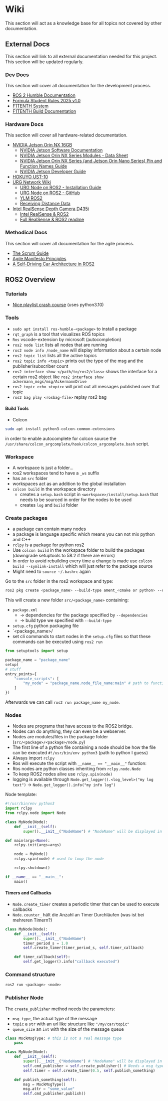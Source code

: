 # Wiki

This section will act as a knowledge base for all topics not covered by other documentation.

## External Docs

This section will link to all external documentation needed for this project. This section will be updated regularly.

### Dev Docs

This section will cover all documentation for the development process.

* [ROS 2 Humble Documentation](https://docs.ros.org/en/humble/index.html)
* [Formula Student Rules 2025 v1.0](https://www.formulastudent.de/fileadmin/user_upload/all/2025/rules/FS-Rules_2025_v1.0.pdf)
* [F1TENTH System](https://github.com/f1tenth/f1tenth_system)
* [F1TENTH Build Documentation](https://f1tenth.readthedocs.io/en/stable/index.html)

### Hardware Docs

This section will cover all hardware-related documentation.

* [NVIDIA Jetson Orin NX 16GB](https://developer.nvidia.com/embedded/downloads#?search=Data%20Sheet&tx=$product,jetson_orin_nx)
	* [NVIDIA Jetson Software Documentation](https://docs.nvidia.com/jetson/index.html)
	* [NVIDIA Jetson Orin NX Series Modules - Data Sheet](https://developer.download.nvidia.com/assets/embedded/secure/jetson/orin_nx/docs/Jetson-Orin-NX-Series-Modules-Datasheet_DS-10712-001_v1.2.pdf?USLLYmP8cNCy-fZA45kT5Et8A6e2WfRQtkW2Y-AoW4ES8mfzgAVsPOlOcppggh3DdPMPqeMsRo0jlxYr3oU0XgFo5j2EVfw4kVxz96B1emYZfFIhxu7P05sVv5O-qgJn0eU7BjXozrViXOTKsrBwawhJLym3nkAKyoop3wUjIhoXi6VY4vG381HXGWKocg1McmME-EUcM1XKZnNxy0-DMtlXQZkq3fQ=&t=eyJscyI6IndlYnNpdGUiLCJsc2QiOiJkZXZlbG9wZXIubnZpZGlhLmNvbS9lbWJlZGRlZC9jb21tdW5pdHkvc3VwcG9ydC1yZXNvdXJjZXMifQ==)
	* [NVIDIA Jetson Orin NX Series (and Jetson Orin Nano Series) Pin and Function Names Guide](https://developer.download.nvidia.com/assets/embedded/secure/jetson/orin_nx/docs/Jetson_Orin_NX_Orin_Nano_Pin_Function_Names_Guide_DA-11434-001_v1.0.pdf?5aFz_di92XrweaT_tQmCljIhAh6jS7bcLWNCDz3CMo6A-E8MY270SPslbkhIf4UTrtzdjz8ezLbyvUzEemM4QqbCz6c3QKZqts14Y2XzNbQgspF0WQW5Ok27xINQAsXJaQtHvvQPXoG2lDhzCRZjti3tHLpFFa1Qx_z1uBm-xVsgDeo6OaEem0PnwKpq-ogLmqcbthMEWPJJ61eQPnEEYzCpAuZ0853CX1jiE36djS9A&t=eyJscyI6IndlYnNpdGUiLCJsc2QiOiJkZXZlbG9wZXIubnZpZGlhLmNvbS9lbWJlZGRlZC9jb21tdW5pdHkvc3VwcG9ydC1yZXNvdXJjZXMifQ==)
	* [NVIDIA Jetson Developer Guide](https://docs.nvidia.com/jetson/archives/r34.1/DeveloperGuide/index.html)
* [HOKUYO UST-10](https://www.hokuyo-aut.jp/search/single.php?serial=167#outline)
* [URG Network Wiki](https://sourceforge.net/p/urgnetwork/wiki/top_en/)
	* [URG Node on ROS2 - Installation Guide](https://sourceforge.net/p/urgnetwork/wiki/urg_node2_en/)
	* [URG Node on ROS2 - GitHub](https://github.com/Hokuyo-aut/urg_node2)
	* [YLM ROS2](https://github.com/Hokuyo-aut/ylm_ros2)
	* [Receiving Distance Data](https://sourceforge.net/p/urgnetwork/wiki/scip_capture_en/)
* [Intel RealSense Depth Camera D435i](https://www.intelrealsense.com/depth-camera-d435i/)
	* [Intel RealSense & ROS2](https://dev.intelrealsense.com/docs/ros2-wrapper)
	* [Full RealSense & ROS2 readme](https://github.com/IntelRealSense/realsense-ros/blob/ros2-master/README.md)

### Methodical Docs

This section will cover all documentation for the agile process.

* [The Scrum Guide](https://scrumguides.org/docs/scrumguide/v2020/2020-Scrum-Guide-US.pdf#zoom=100)
* [Agile Manifesto Principles](https://agilemanifesto.org/principles.html)
* [A Self-Driving Car Architecture in ROS2](https://ieeexplore.ieee.org/document/9041020)

## ROS2 Overview


### Tutorials

- [Nice playlist crash course](https://www.youtube.com/watch?v=c5DRTN2b2kY&list=PLLSegLrePWgJudpPUof4-nVFHGkB62Izy&index=2) (uses python3.10)

### Tools

- `sudo apt install ros-humble-<package>` to install a package
- `rqt_graph` is a tool that visualizes ROS topics
- `Ros` vscode-extension by microsoft (autocompletion)
- `ros2 node list` lists all nodes that are running
- `ros2 node info /node_name` will display information about a certain node
- `ros2 topic list` lists all the active topics
- `ros2 topic info <topic>` prints out the type of the msg and the publisher/subscriber count
- `ros2 interface show </path/to/ros2/class>` shows the interface for a certain ros2 object like `ros2 interface show ackermann_msgs/msg/AckermannDrive`
- `ros2 topic echo <topic>` will print out all messages published over that topic
- `ros2 bag play <rosbag-file>` replay ros2 bag

#### Build Tools

- Colcon

```sh
sudo apt install python3-colcon-common-extensions
```

in order to enable autocomplete for colcon source the `/usr/share/colcon_argcomplete/hook/colcon_argcomplete.bash` script.

### Workspace

- A workspace is just a folder...
- ros2 workspaces tend to have a `_ws` suffix
- has an `src` folder
- workspaces act as an addition to the global installation
- `colcon build` in the workspace directory
    - creates a `setup.bash` script in `<workspace>/install/setup.bash` that needs to be sourced in order for the nodes to be used
    - creates `log` and `build` folder


### Create packages

- a package can contain many nodes
- a package is language specific which means you can not mix python and C++
- `rclpy` is a package for python ros2
- Use `colcon build` in the workspace folder to build the packages (downgrade setuptools to 58.2 if there are errors)
- In order to avoid rebuilding every time a change is made use `colcon build --symlink-install` which will just refer to the package source
- Might need to `source ~/.bashrc` again

Go to the `src` folder in the ros2 workspace and type:

```sh
ros2 pkg create <package_name> --build-type ament_<cmake or python> --dependencies rclpy <more space separated pkgs>
```

This will create a new folder `src/<package_name>` containing:
- `package.xml`
    - <depend> &rarr; dependencies for the package specified by `--dependencies`
    - <build-type> &rarr; build type we specified with `--build-type`
- `setup.cfg` python packaging file
- `<package_name>/
- set cli commands to start nodes in the `setup.cfg` files so that these commands can be executed using `ros2 run`

```setup.py
from setuptools import setup

package_name = "package_name"
setup(
# stuff
entry_points={
    "console_scripts": [
        "my_node" = "package_name.node_file_name:main" # path to function starting the node
    ]
})
```

Afterwards we can call `ros2 run package_name my_node`.


### Nodes

- Nodes are programs that have access to the ROS2 bridge.
- Nodes can do anything, they can even be a webserver.
- Nodes are modules/files in the package folder (`src/<package>/<package>/node.py`)
- The first line of a python file containing a node should be how the file can be executed `#!/usr/bin/env python3` (path to python I guess)
- Always import `rclpy`
- Ros will execute the script with `__name__ == "__main__"` function:
- Ros nodes are python classes inheriting from `rclpy.node.Node`
- To keep ROS2 nodes alive use `rclpy.spin(node)`
- logging is available through `Node.get_logger().<log_level>("my log text")` &rarr; `Node.get_logger().info("my info log")`

Node template:

```py
#!/usr/bin/env python3
import rclpy
from rclpy.node import Node

class MyNode(Node):
    def __init__(self):
        super().__init__("NodeName") # "NodeName" will be displayed in rqt_graph

def main(args=None):
    rclpy.init(args=args)

    node = MyNode()
    rclpy.spin(node) # used to loop the node

    rclpy.shutdown()

if __name__ == "__main__":
    main()
```

#### Timers and Callbacks

- `Node.create_timer` creates a periodic timer that can be used to execute callbacks
- `Node.counter_` hält die Anzahl an Timer Durchläufen (was ist bei mehreren Timern?)

```py
class MyNode(Node):
    def __init__(self):
        super().__init__("NodeName")
        timer_period_s = 1.0
        self.create_timer(timer_period_s, self.timer_callback)

    def timer_callback(self):
        self.get_logger().info("callback executed")
```


### Command structure

```sh
ros2 run <package> <node>
```

### Publisher Node

The `create_publisher` method needs the parameters:
- `msg_type`, the actual type of the message
- `topic` a `str` with an url like structure like `"/my/car/topic"`
- `queue_size` an `int` with the size of the message queue

```py
class MockMsgType: # this is not a real message type
    pass

class MyNode(Node):
    def __init__(self):
        super().__init__("NodeName") # "NodeName" will be displayed in rqt_graph
        self.cmd_publisher = self.create_publisher() # Needs a msg type and the parameters (msg_type, topic: str, queue_size: int)
        self.timer = self.create_timer(0.5, self.publish_something)

    def publish_something(self):
        msg = MockMsgType()
        msg.attr = "some_value"
        self.cmd_publisher.publish()

```
